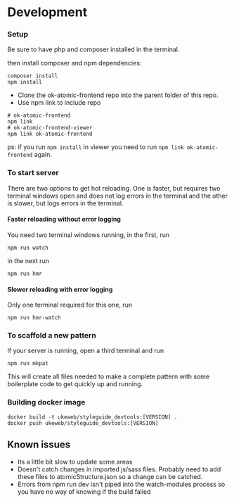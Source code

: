 # Development

### Setup
Be sure to have php and composer installed in the terminal.

then install composer and npm dependencies:
```shell
composer install
npm install
```
- Clone the ok-atomic-frontend repo into the parent folder of this repo.
- Use npm link to include repo

```shell
# ok-atomic-frontend
npm link
# ok-atomic-frontend-viewer
npm link ok-atomic-frontend
```
ps: if you run `npm install` in viewer you need to run `npm link ok-atomic-frontend` again.

### To start server
There are two options to get hot reloading. One is faster, but requires two terminal windows open and does not log errors in the terminal and the other is slower, but logs errors in the terminal.
#### Faster reloading without error logging
You need two terminal windows running, in the first, run
```shell
npm run watch
```

in the next run
```shell
npm run hmr
```

#### Slower reloading with error logging
Only one terminal required for this one, run
```shell
npm run hmr-watch
```

### To scaffold a new pattern
If your server is running, open a third terminal and run
```shell
npm run mkpat
```
This will create all files needed to make a complete pattern with some boilerplate code to get quickly up and running.

### Building docker image
```shell
docker build -t ukeweb/styleguide_devtools:[VERSION] .
docker push ukeweb/styleguide_devtools:[VERSION]
```

## Known issues
* Its a little bit slow to update some areas
* Doesn't catch changes in imported js/sass files. Probably need to add these files to atomicStructure.json so a change can be catched.
* Errors from npm run dev isn't piped into the watch-modules process so you have no way of knowing if the build failed
